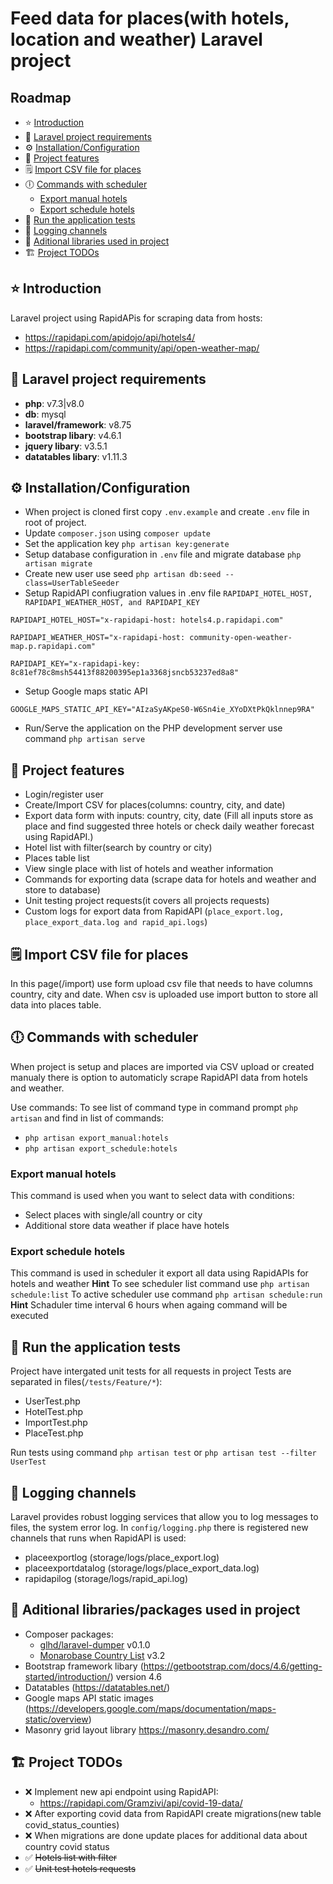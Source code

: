 # Feed data for places(with hotels, location and weather) Laravel project

## Roadmap 
* :star: [Introduction](#star-introduction)
* :dart: [Laravel project requirements](#dart-laravel-project-requirements)
* :gear:  [Installation/Configuration](#gear--installationconfiguration)
* :rocket: [Project features](#rocket-project-features)
* :spiral_notepad: [Import CSV file for places](#spiral_notepad-import-csv-file-for-places)
* :clock6: [Commands with scheduler](#spiral_notepad-import-csv-file-for-places)
	* [Export manual hotels](#spiral_notepad-import-csv-file-for-places)
	* [Export schedule hotels](#export-schedule-hotels)
* :speech_balloon: [Run the application tests](#speech_balloon-run-the-application-tests)
* :bookmark: [Logging channels](#bookmark-logging-channels)
* :electric_plug: [Aditional libraries used in project](#electric_plug-aditional-librariespackages-used-in-project)
* :building_construction: [Project TODOs](#building_construction-project-todos)

## :star: Introduction

Laravel project using RapidAPis for scraping data from hosts:
- https://rapidapi.com/apidojo/api/hotels4/
- https://rapidapi.com/community/api/open-weather-map/

## :dart: Laravel project requirements
- **php**: v7.3|v8.0
- **db**: mysql
- **laravel/framework**: v8.75
- **bootstrap libary**:  v4.6.1
- **jquery libary**: v3.5.1
- **datatables libary**: v1.11.3

## :gear:  Installation/Configuration

- When project is cloned first copy `.env.example` and create `.env` file in root of project.
- Update `composer.json` using `composer update`
- Set the application key `php artisan key:generate`
- Setup database configuration in `.env` file and migrate database `php artisan migrate` 
- Create new user use seed `php artisan db:seed --class=UserTableSeeder`
- Setup RapidAPI confiugration values in .env file `RAPIDAPI_HOTEL_HOST, RAPIDAPI_WEATHER_HOST, and RAPIDAPI_KEY`
```
RAPIDAPI_HOTEL_HOST="x-rapidapi-host: hotels4.p.rapidapi.com" 
```
```
RAPIDAPI_WEATHER_HOST="x-rapidapi-host: community-open-weather-map.p.rapidapi.com" 
```
```
RAPIDAPI_KEY="x-rapidapi-key: 8c81ef78c8msh54413f88200395ep1a3368jsncb53237ed8a8"
```

- Setup Google maps static API
```
GOOGLE_MAPS_STATIC_API_KEY="AIzaSyAKpeS0-W6Sn4ie_XYoDXtPkQklnnep9RA"
```

- Run/Serve the application on the PHP development server use command `php artisan serve` 

## :rocket: Project features
- Login/register user
- Create/Import CSV for places(columns: country, city, and date)
- Export data form with inputs: country, city, date (Fill all inputs store as place and find suggested three hotels or check daily weather forecast using RapidAPI.)
- Hotel list with filter(search by country or city)
- Places table list
- View single place with list of hotels and weather information
- Commands for exporting data (scrape data for hotels and weather and store to database)
- Unit testing project requests(it covers all projects requests)
- Custom logs for export data from RapidAPI (`place_export.log, place_export_data.log and rapid_api.logs`)

## :spiral_notepad: Import CSV file for places
In this page(/import) use form upload csv file that needs to have columns country, city and date. When csv is uploaded use import button to store all data into places table.

## :clock6: Commands with scheduler
When project is setup and places are imported via CSV upload or created manualy there is option to automaticly scrape RapidAPI data from hotels and weather.

Use commands:
To see list of command type in command prompt `php artisan` and find in list of commands:
- `php artisan export_manual:hotels`
- `php artisan export_schedule:hotels` 

### Export manual hotels 
This command is used when you want to select data with conditions:
- Select places with single/all country or city
- Additional store data weather if place have hotels

### Export schedule hotels
This command is used in scheduler it export all data using RapidAPIs for hotels and weather
**Hint** To see scheduler list command use `php artisan schedule:list`
To active scheduler use command `php artisan schedule:run`
**Hint** Schaduler time interval 6 hours when againg command will be executed

## :speech_balloon: Run the application tests
Project have intergated unit tests for all requests in project
Tests are separated in files(`/tests/Feature/*`):
- UserTest.php
- HotelTest.php
- ImportTest.php
- PlaceTest.php

Run tests using command `php artisan test` or `php artisan test --filter UserTest`

## :bookmark: Logging channels
Laravel provides robust logging services that allow you to log messages to files, the system error log.
In `config/logging.php` there is registered new channels that runs when RapidAPI is used:
- placeexportlog (storage/logs/place_export.log)
- placeexportdatalog (storage/logs/place_export_data.log)
- rapidapilog (storage/logs/rapid_api.log)


## :electric_plug: Aditional libraries/packages used in project 

- Composer packages:
	- [glhd/laravel-dumper](https://github.com/glhd/laravel-dumper) v0.1.0
	- [Monarobase Country List](https://github.com/Monarobase/country-list) v3.2
- Bootstrap framework libary (https://getbootstrap.com/docs/4.6/getting-started/introduction/) version 4.6
- Datatables (https://datatables.net/)
- Google maps API static images (https://developers.google.com/maps/documentation/maps-static/overview)
- Masonry grid layout library https://masonry.desandro.com/

## :building_construction: Project TODOs
- :x: Implement new api endpoint using RapidAPI:
	- https://rapidapi.com/Gramzivi/api/covid-19-data/
- :x: After exporting covid data from RapidAPI create migrations(new table covid_status_counties)
- :x: When migrations are done update places for additional data about country covid status
- :white_check_mark: ~~Hotels list with filter~~
- :white_check_mark: ~~Unit test hotels requests~~